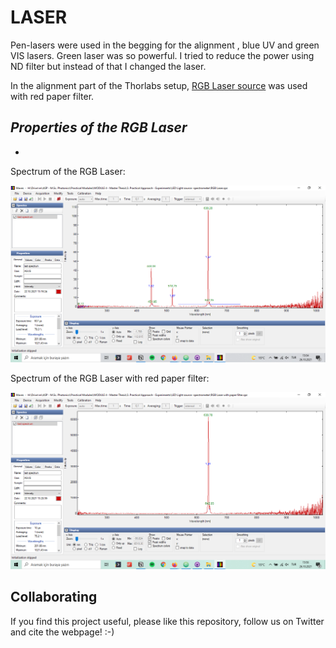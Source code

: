 
# LASER

Pen-lasers were used in the begging for the alignment , blue UV and green VIS lasers. Green laser was so powerful. I tried to reduce the power using ND filter but instead of that I changed the laser.

In the alignment part of the Thorlabs setup, [RGB Laser source]() was used with red paper filter.

*Properties of the RGB Laser*
  -
  -

Spectrum of the RGB Laser:

<p align="middle">
<a href="#logo" name="logo"><img src="./IMAGES/RGB Laser spectrum.PNG" width="700"></a>
</p>

Spectrum of the RGB Laser with red paper filter:

<p align="middle">
<a href="#logo" name="logo"><img src="./IMAGES/RGB Laser with paper filter spectrum.PNG" width="700"></a>
</p>


## Collaborating
If you find this project useful, please like this repository, follow us on Twitter and cite the webpage! :-)

